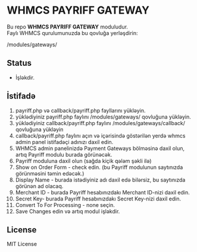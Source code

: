 # WHMCS PAYRIFF GATEWAY

Bu repo **WHMCS PAYRIFF GATEWAY** moduludur.  
Faylı WHMCS qurulumunuzda bu qovluğa yerləşdirin:

/modules/gateways/


## Status
- İşləkdir.

## İstifadə
1. payriff.php və callback/payriff.php fayllarını yükləyin.
2. yüklədiyiniz payriff.php faylını /modules/gateways/ qovluğuna yükləyin.
3. yüklədiyiniz callback/payriff.php faylını /modules/gateways/callback/ qovluğuna yükləyin
4. callback/payriff.php faylını açın və içərisində göstərilən yerdə whmcs admin panel istifadəçi adınızı daxil edin.
5. WHMCS admin panelinizdə Payment Gateways bölməsinə daxil olun, artıq Payriff modulu burada görünəcək.
6. Payriff moduluna daxil olun (sağda kiçik qələm şəkli ilə)
7. Show on Order Form -  check edin. (bu Payriff modulunun saytınızda görünməsini təmin edəcək.)
8. Display Name - burada istədiyiniz adı daxil edə bilərsiz, bu saytınızda görünən ad olacaq.
9. Merchant ID - burada Payriff hesabınızdakı Merchant ID-nizi daxil edin.
10. Secret Key- burada Payriff hesabınızdakı Secret Key-nizi daxil edin.
11. Convert To For Processing - none seçin.
12. Save Changes edin və artıq modul işləkdir.

## License
MIT License

